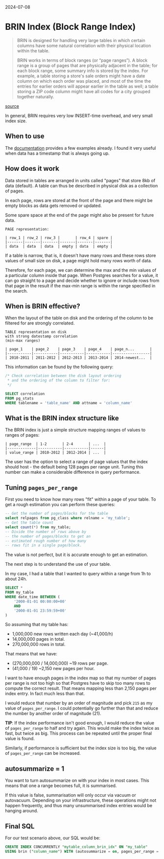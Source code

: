 2024-07-08

# BRIN Index (Block Range Index)

> BRIN is designed for handling very large tables in which certain columns have
> some natural correlation with their physical location within the table.
>
> BRIN works in terms of block ranges (or “page ranges”). A block range is a
> group of pages that are physically adjacent in the table; for each block
> range, some summary info is stored by the index. For example, a table storing
> a store's sale orders might have a date column on which each order was
> placed, and most of the time the entries for earlier orders will appear
> earlier in the table as well; a table storing a ZIP code column might have
> all codes for a city grouped together naturally.

[source](https://www.postgresql.org/docs/current/brin-intro.html)

In general, BRIN requires very low INSERT-time overhead, and very small index
size.

## When to use

The [documentation](https://www.postgresql.org/docs/current/brin-intro.html)
provides a few examples already. I found it very useful when data has a
timestamp that is always going up.

## How does it work

Data stored in tables are arranged in units called "pages" that store 8kb of
data (default). A table can thus be described in physical disk as a collection
of pages.

In each page, rows are stored at the front of the page and there might be
empty blocks as data gets removed or updated.

Some spare space at the end of the page might also be present for future data.

```
PAGE representation:

| row_1 | row_2 | row_3 |       | row_4 | spare |
|-------|-------|-------|-------|-------|-------|
| data  | data  | data  | empty | data  | empty |
```

If a table is narrow, that is, it doesn't have many rows and these rows store
values of small size on disk, a page might hold many rows worth of data.

Therefore, for each page, we can determine the max and the min values of a
particular column inside that page. When Postgres searches for a value, it can
go straight to a page and decide whether to ignore or include rows from that
page in the result if the max-min range is within the range specified in the
search.

## When is BRIN effective?

When the layout of the table on disk and the ordering of the column to be
filtered for are strongly correlated.

```
TABLE representation on disk
with strong datestamp correlation
(min-max ranges)

| page_1    | page_2    | page_3    | page_4    | page_n...       |
|-----------|-----------|-----------|-----------|-----------------|
| 2010-2011 | 2011-2012 | 2012-2013 | 2013-2014 | 2014-newest...  |
```

This information can be found by the following query:

```sql
/* Check correlation between the disk layout ordering
 * and the ordering of the column to filter for:
 */

SELECT correlation
FROM pg_stats
WHERE tablename = 'table_name' AND attname = 'column_name'
```

## What is the BRIN index structure like

The BRIN index is just a simple structure mapping ranges of values to ranges
of pages:

```
| page_range  | 1-2       | 2-4       | ...  |
|-------------|-----------|-----------|------|
| value_range | 2010-2012 | 2012-2014 | ...  |
```

The user has the option to select a range of page values that the index should
host - the default being 128 pages per range unit. Tuning this number can make
a considerable difference in query performance.

## Tuning `pages_per_range`

First you need to know how many rows "fit" within a page of your table.
To get a rough estimation you can perform these queries:

```sql
-- Get the number of pages/blocks for the table
select relpages from pg_class where relname = 'my_table';
-- Get the table count
select count(*) from my_table;
-- Divide the number of rows above by
-- the number of pages/blocks to get an
-- estimated rough number of how many
-- rows fit in a single page/block.
```

The value is not perfect, but it is accurate enough to get an estimation.

The next step is to understand the use of your table.

In my case, I had a table that I wanted to query within a range from 1h to
about 24h.

```sql
SELECT *
FROM my_table
WHERE date_time BETWEEN (
    '2000-01-01 00:00:00+00'
    AND
    '2000-01-01 23:59:59+00'
)
```

So assuming that my table has:
- 1,000,000 new rows written each day (~41,000/h)
- 14,000,000 pages in total.
- 270,000,000 rows in total.

That means that we have:
- (270,000,000 / 14,000,000) ~19 rows per page.
- (41,000 / 19) ~2,150 new pages per hour.

I want to have enough pages in the index map so that my number of pages per
range is not too high so that Postgres have to skip too many rows to compute
the correct result. That means mapping less than 2,150 pages per index entry.
In fact much less than that.

I would reduce that number by an order of magnitude and pick `215` as my value
of `pages_per_range`. I could potentially go further than that and reduce the
number by another order of magnitude (21).

**TIP**: If the index performance isn't good enough, I would reduce the value
of `pages_per_range` to half and try again. This would make the index twice as
fast, but twice as big. This process can be repeated until the proper final
value is found.

Similarly, if performance is sufficient but the index size is too big, the
value of `pages_per_range` can be increased.

## autosummarize = 1

You want to turn autosummarize on with your index in most cases.
This means that one a range becomes full, it is summarised.

If this value is false, summarisation will only occur via vacuum or autovacuum.
Depending on your infrastructure, these operations might not happen frequently,
and thus many unsummarised index entries would be hanging around.

## Final SQL

For our test scenario above, our SQL would be:

```sql
CREATE INDEX CONCURRENTLY "mytable_column_brin_idx" ON "my_table"
USING brin ("column_name") WITH (autosummarize = on, pages_per_range = 215);
```

